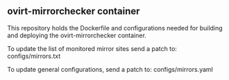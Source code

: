 ovirt-mirrorchecker container
------------------------------
This repository holds the Dockerfile and configurations needed for
building and deploying the ovirt-mirrorchecker container.

To update the list of monitored mirror sites send a patch to:
configs/mirrors.txt

To update general configurations, send a patch to:
configs/mirrors.yaml
